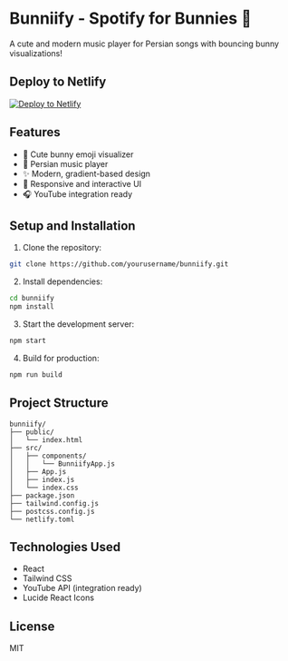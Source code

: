 # Bunniify - Spotify for Bunnies 🐰

A cute and modern music player for Persian songs with bouncing bunny visualizations!

## Deploy to Netlify

[![Deploy to Netlify](https://www.netlify.com/img/deploy/button.svg)](https://app.netlify.com/start/deploy?repository=https://github.com/yourusername/bunniify)

## Features

- 🐰 Cute bunny emoji visualizer
- 🎵 Persian music player
- ✨ Modern, gradient-based design
- 🎨 Responsive and interactive UI
- 🎧 YouTube integration ready

## Setup and Installation

1. Clone the repository:
```bash
git clone https://github.com/yourusername/bunniify.git
```

2. Install dependencies:
```bash
cd bunniify
npm install
```

3. Start the development server:
```bash
npm start
```

4. Build for production:
```bash
npm run build
```

## Project Structure

```
bunniify/
├── public/
│   └── index.html
├── src/
│   ├── components/
│   │   └── BunniifyApp.js
│   ├── App.js
│   ├── index.js
│   └── index.css
├── package.json
├── tailwind.config.js
├── postcss.config.js
└── netlify.toml
```

## Technologies Used

- React
- Tailwind CSS
- YouTube API (integration ready)
- Lucide React Icons

## License

MIT